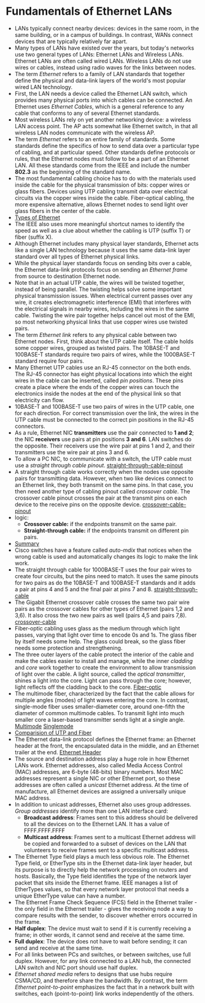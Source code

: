 # Fundamentals of Ethernet LANs

- LANs typically connect nearby devices: devices in the same room, in the same building, or in a campus of buildings. In contrast, WANs connect devices that are typically relatively far apart.
- Many types of LANs have existed over the years, but today's networks use two general types of LANs: Ethernet LANs and Wireless LANs. Ethernet LANs are often called wired LANs. Wireless LANs do not use wires or cables, instead using radio waves for the links between nodes.
- The term _Ethernet_ refers to a family of LAN standards that together define the physical and data-link layers of the world's most popular wired LAN technology.
- First, the LAN needs a device called the Ethernet LAN switch, which provides many physical ports into which cables can be connected. An Ethernet uses _Ethernet Cables_, which is a general reference to any cable that conforms to any of several Ethernet standards.
- Most wireless LANs rely on yet another networking device: a wireless LAN access point. The AP acts somewhat like Ethernet switch, in that all wireless LAN nodes communicate with the wireless AP.
- The term _Ethernet_ refers to an entire family of standards. Some standards define the specifics of how to send data over a particular type of cabling, and at particular speed. Other standards define protocols or rules, that the Ethernet nodes must follow to be a part of an Ethernet LAN. All these standards come from the IEEE and include the number **802.3** as the beginning of the standard name.
- The most fundamental cabling choice has to do with the materials used inside the cable for the physical transmission of bits: copper wires or glass fibers. Devices using UTP cabling transmit data over electrical circuits via the copper wires inside the cable. Fiber-optical cabling, the more expensive alternative, allows Ethernet nodes to send light over glass fibers in the center of the cable.
- [Types of Ethernet](https://postimg.cc/rDj5prN0)
- The IEEE also uses more meaningful shortcut names to identify the speed as well as a clue about whether the cabling is UTP (suffix T) or fiber (suffix X).
- Although Ethernet includes many physical layer standards, Ethernet acts like a single LAN technology because it uses the same data-link layer standard over all types of Ethernet physical links.
- While the physical layer standards focus on sending bits over a cable, the Ethernet data-link protocols focus on sending an _Ethernet frame_ from source to destination Ethernet node.
- Note that in an actual UTP cable, the wires will be twisted together, instead of being parallel. The twisting helps solve some important physical transmission issues. When electrical current passes over any wire, it creates electromagnetic interference (EMI) that interferes with the electrical signals in nearby wires, including the wires in the same cable. Twisting the wire pair together helps cancel out most of the EMI, so most networking physical links that use copper wires use twisted pairs.
- The term _Ethernet link_ refers to any physical cable between two Ethernet nodes. First, think about the UTP cable itself. The cable holds some copper wires, grouped as twisted pairs. The 10BASE-T and 100BASE-T standards require two pairs of wires, while the 1000BASE-T standard require four pairs.
- Many Ethernet UTP cables use an RJ-45 connector on the both ends. The RJ-45 connector has eight physical locations into which the eight wires in the cable can be inserted, called _pin positions_. These pins create a place where the ends of the copper wires can touch the electronics inside the nodes at the end of the physical link so that electricity can flow.
- 10BASE-T and 100BASE-T use two pairs of wires in the UTP cable, one for each direction. For correct transmission over the link, the wires in the UTP cable must be connected to the correct pin positions in the RJ-45 connectors.
- As a rule, Ethernet NIC **transmitters** use the pair connected to **1 and 2**; the NIC **receivers** use pairs at pin positions **3 and 6**. LAN switches do the opposite. Their receivers use the wire pair at pins 1 and 2, and their transmitters use the wire pair at pins 3 and 6.
- To allow a PC NIC, to communicate with a switch, the UTP cable must use a _straight through cable pinout_. [straight-through-cable-pinout](https://postimg.cc/2bCc6KyQ)
- A straight through cable works correctly when the nodes use opposite pairs for transmitting data. However, when two like devices connect to an Ethernet link, they both transmit on the same pins. In that case, you then need another type of cabling pinout called _crossover cable_. The crossover cable pinout crosses the pair at the transmit pins on each device to the receive pins on the opposite device. [crossover-cable-pinout](https://postimg.cc/w3QVM2Y2)
- logic:
    - **Crossover cable:** if the endpoints transmit on the same pair.
    - **Straight-through cable:** if the endpoints transmit on different pin pairs.
- [Summary](https://postimg.cc/f3SCbhMS)
- Cisco switches have a feature called _auto-mdix_ that notices when the wrong cable is used and automatically changes its logic to make the link work.
- The straight through cable for 1000BASE-T uses the four pair wires to create four circuits, but the pins need to match. It uses the same pinouts for two pairs as do the 10BASE-T and 100BASE-T standards and it adds a pair at pins 4 and 5 and the final pair at pins 7 and 8. [straight-through-cable](https://postimg.cc/BLrHw8Fm)
- The Gigabit Ethernet crossover cable crosses the same two pair wire pairs as the crossover cables for other types of Ethernet (pairs 1,2 and 3,6). It also cross the two new pairs as well (pairs 4,5 and pairs 7,8). [crossover-cable](https://postimg.cc/G8HWdp20)
- Fiber-optic cabling uses glass as the medium through which light passes, varying that light over time to encode 0s and 1s. The glass fiber by itself needs some help. The glass could break, so the glass fiber needs some protection and strengthening.
- The three outer layers of the cable protect the interior of the cable and make the cables easier to install and manage, while the inner _cladding_ and _core_ work together to create the environment to allow transmission of light over the cable. A light source, called the _optical transmitter_, shines a light into the core. Light can pass through the core; however, light reflects off the cladding back to the core. [Fiber-optic](https://postimg.cc/G8mX1gXH)
- The multimode fiber, characterized by the fact that the cable allows for multiple angles (modes) of light waves entering the core. In contrast, single-mode fiber uses smaller-diameter core, around one-fifth the diameter of common multimode cables. To transmit light into much smaller core a laser-based transmitter sends light at a single angle. [Multimode](https://postimg.cc/2qDzTh2H) [Singlemode](https://postimg.cc/626Bxwsn)
- [Comparision of UTP and Fiber](https://postimg.cc/8s9sMJQY) 
- The Ethernet data-link protocol defines the Ethernet frame: an Ethernet header at the front, the encapsulated data in the middle, and an Ethernet trailer at the end. [Ethernet Header](https://postimg.cc/njgXTM50)
- The source and destination address play a huge role in how Ethernet LANs work. Ethernet addresses, also called Media Access Control (MAC) addresses, are 6-byte (48-bits) binary numbers. Most MAC addresses represent a single NIC or other Ethernet port, so these addresses are often called a _unicast_ Ethernet address. At the time of manufacture, all Ethernet devices are assigned a universally unique MAC address.
- In addition to unicast addresses, Ethernet also uses group addresses. _Group addresses_ identify more than one LAN interface card:
    - **Broadcast address**: Frames sent to this address should be delivered to all the devices on to the Ethernet LAN. It has a value of FFFF.FFFF.FFFF
    - **Multicast address**: Frames sent to a multicast Ethernet address will be copied and forwarded to a subset of devices on the LAN that volunteers to receive frames sent to a specific multicast address.
- The Ethernet Type field plays a much less obvious role. The Ethernet Type field, or EtherType sits in the Ethernet data-link layer header, but its purpose is to directly help the network processing on routers and hosts. Basically, the Type field identifies the type of the network layer packet that sits inside the Ethernet frame. IEEE manages a list of EtherTypes values, so that every network layer protocol that needs a unique EtherType value can have a number. 
- The Ethernet Frame Check Sequence (FCS) field in the Ethernet trailer - the only field in the Ethernet trailer - gives the receiving node a way to compare results with the sender, to discover whether errors occurred in the frame.
- **Half duplex**: The device must wait to send if it is currently receiving a frame; in other words, it cannot send and receive at the same time.
- **Full duplex**: The device does not have to wait before sending; it can send and receive at the same time.
- For all links between PCs and switches, or between switches, use full duplex. However, for any link connected to a LAN hub, the connected LAN switch and NIC port should use half duplex.
- _Ethernet shared media_ refers to designs that use hubs require CSMA/CD, and therefore share the bandwidth. By contrast, the term _Ethernet point-to-point_ emphasizes the fact that in a network built with switches, each (point-to-point) link works independently of the others.
